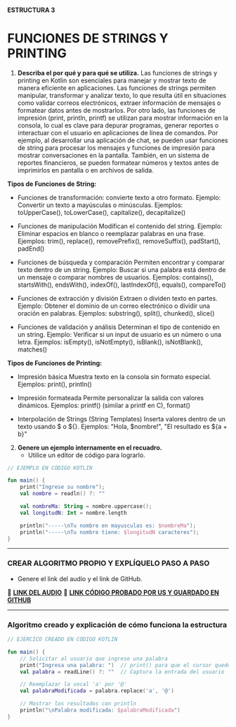 #### ESTRUCTURA 3
# FUNCIONES DE STRINGS Y PRINTING

1. **Describa el por qué y para qué se utiliza.**
Las funciones de strings y printing en Kotlin son esenciales para manejar y mostrar texto de manera eficiente en aplicaciones. Las funciones de strings permiten manipular, transformar y analizar texto, lo que resulta útil en situaciones como validar correos electrónicos, extraer información de mensajes o formatear datos antes de mostrarlos. Por otro lado, las funciones de impresión (print, println, printf) se utilizan para mostrar información en la consola, lo cual es clave para depurar programas, generar reportes o interactuar con el usuario en aplicaciones de línea de comandos. Por ejemplo, al desarrollar una aplicación de chat, se pueden usar funciones de string para procesar los mensajes y funciones de impresión para mostrar conversaciones en la pantalla. También, en un sistema de reportes financieros, se pueden formatear números y textos antes de imprimirlos en pantalla o en archivos de salida.

**Tipos de Funciones de String:**
- Funciones de transformación:
convierte texto a otro formato.
Ejemplo: Convertir un texto a mayúsculas o minúsculas.
Ejemplos: toUpperCase(), toLowerCase(), capitalize(), decapitalize()

- Funciones de manipulación
Modifican el contenido del string.
Ejemplo: Eliminar espacios en blanco o reemplazar palabras en una frase.
Ejemplos: trim(), replace(), removePrefix(), removeSuffix(), padStart(), padEnd()

- Funciones de búsqueda y comparación
Permiten encontrar y comparar texto dentro de un string.
Ejemplo: Buscar si una palabra está dentro de un mensaje o comparar nombres de usuarios.
Ejemplos: contains(), startsWith(), endsWith(), indexOf(), lastIndexOf(), equals(), compareTo()

- Funciones de extracción y división
Extraen o dividen texto en partes.
Ejemplo: Obtener el dominio de un correo electrónico o dividir una oración en palabras.
Ejemplos: substring(), split(), chunked(), slice()

- Funciones de validación y análisis
Determinan el tipo de contenido en un string.
Ejemplo: Verificar si un input de usuario es un número o una letra.
Ejemplos: isEmpty(), isNotEmpty(), isBlank(), isNotBlank(), matches()

**Tipos de Funciones de Printing:**
- Impresión básica
Muestra texto en la consola sin formato especial.
Ejemplos: print(), println()

- Impresión formateada
Permite personalizar la salida con valores dinámicos.
Ejemplos: printf() (similar a printf en C), format()

- Interpolación de Strings (String Templates)
Inserta valores dentro de un texto usando $ o ${}.
Ejemplos: "Hola, $nombre!", "El resultado es ${a + b}"


2. **Genere un ejemplo internamente en el recuadro.**  
   - Utilice un editor de código para lograrlo.  

```kotlin
// EJEMPLO EN CÓDIGO KOTLIN

fun main() {
    print("Ingrese su nombre");
    val nombre = readln() ?: ""

    val nombreMa: String = nombre.uppercase();
    val longitudN: Int = nombre.length

    println("-----\nTu nombre en mayusculas es: $nombreMa");
    println("-----\nTu nombre tiene: $longitudN caracteres");
}


```

---

### CREAR ALGORITMO PROPIO Y EXPLÍQUELO PASO A PASO  
- Genere el link del audio y el link de GitHub.  

🔗 **[LINK DEL AUDIO](https://github.com/Beltran18/Kotlin/blob/beb2dc12fb0ebcc7ef5fa44f7ba7ed77a11bd0b3/tarjeta3/tarjeta3.opus)** 
🔗 **[LINK CÓDIGO PROBADO POR US Y GUARDADO EN GITHUB](https://github.com/Beltran18/Kotlin/blob/f48ee7ac9fb3e43d8c83de9df967d8ac72cf249a/tarjeta3/img-tarjeta3.jpg)**  

---

### Algoritmo creado y explicación de cómo funciona la estructura  

```kotlin
// EJERCICO CREADO EN CÓDIGO KOTLIN

fun main() {
    // Solicitar al usuario que ingrese una palabra
    print("Ingresa una palabra: ")  // print() para que el cursor quede en la misma línea
    val palabra = readLine() ?: ""  // Captura la entrada del usuario

    // Reemplazar la vocal 'a' por '@'
    val palabraModificada = palabra.replace('a', '@')

    // Mostrar los resultados con println
    println("\nPalabra modificada: $palabraModificada")
}


```
